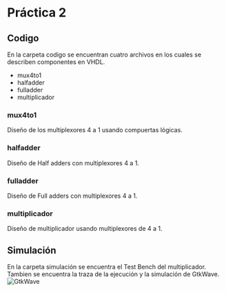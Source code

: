 # Práctica 2

## Codigo
En la carpeta codigo se encuentran cuatro archivos en los cuales se describen componentes en VHDL.
- mux4to1
- halfadder
- fulladder
- multiplicador

### mux4to1
Diseño de los multiplexores 4 a 1 usando compuertas lógicas.

### halfadder
Diseño de Half adders con multiplexores 4 a 1.

### fulladder
Diseño de Full adders con multiplexores 4 a 1.

### multiplicador
Diseño de multiplicador usando multiplexores de 4 a 1.

## Simulación
En la carpeta simulación se encuentra el Test Bench del multiplicador.
Tambien se encuentra la traza de la ejecución y la simulación  de GtkWave.
![GtkWave](https://raw.githubusercontent.com/JonathanDNdc/Practica2/master/Simulaci%C3%B3n/GtkWave.png)
